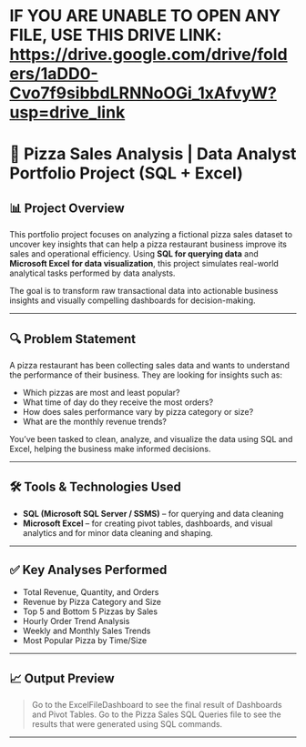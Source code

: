 # IF YOU ARE UNABLE TO OPEN ANY FILE, USE THIS DRIVE LINK: https://drive.google.com/drive/folders/1aDD0-Cvo7f9sibbdLRNNoOGi_1xAfvyW?usp=drive_link

# 🍕 Pizza Sales Analysis | Data Analyst Portfolio Project (SQL + Excel)

## 📊 Project Overview

This portfolio project focuses on analyzing a fictional pizza sales dataset to uncover key insights that can help a pizza restaurant business improve its sales and operational efficiency. Using **SQL for querying data** and **Microsoft Excel for data visualization**, this project simulates real-world analytical tasks performed by data analysts.

The goal is to transform raw transactional data into actionable business insights and visually compelling dashboards for decision-making.

---

## 🔍 Problem Statement

A pizza restaurant has been collecting sales data and wants to understand the performance of their business. They are looking for insights such as:
- Which pizzas are most and least popular?
- What time of day do they receive the most orders?
- How does sales performance vary by pizza category or size?
- What are the monthly revenue trends?

You’ve been tasked to clean, analyze, and visualize the data using SQL and Excel, helping the business make informed decisions.

---

## 🛠️ Tools & Technologies Used

- **SQL (Microsoft SQL Server / SSMS)** – for querying and data cleaning
- **Microsoft Excel** – for creating pivot tables, dashboards, and visual analytics and for minor data cleaning and shaping.


---

## ✅ Key Analyses Performed

- Total Revenue, Quantity, and Orders
- Revenue by Pizza Category and Size
- Top 5 and Bottom 5 Pizzas by Sales
- Hourly Order Trend Analysis
- Weekly and Monthly Sales Trends
- Most Popular Pizza by Time/Size

---

## 📈 Output Preview

> Go to the ExcelFileDashboard to see the final result of Dashboards and Pivot Tables.
> Go to the Pizza Sales SQL Queries file to see the results that were generated using SQL commands.

---
